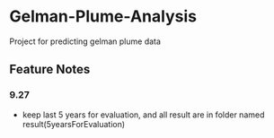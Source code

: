 # Gelman-Plume-Analysis

Project for predicting gelman plume data

## Feature Notes

### 9.27
- keep last 5 years for evaluation, and all result are in folder named result(5yearsForEvaluation)
